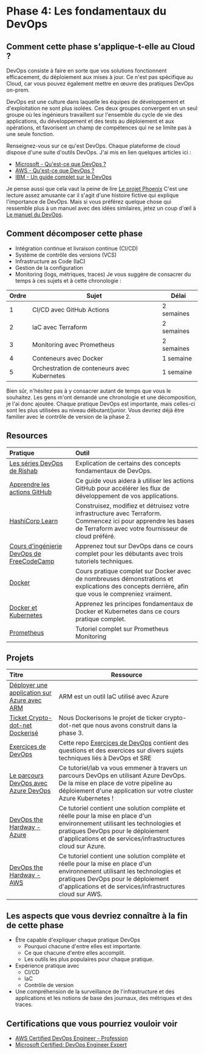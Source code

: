 # Phase 4: Les fondamentaux du DevOps

## Comment cette phase s'applique-t-elle au Cloud ?

DevOps consiste à faire en sorte que vos solutions fonctionnent efficacement, du déploiement aux mises à jour.
Ce n'est pas spécifique au Cloud, car vous pouvez également mettre en œuvre des pratiques DevOps on-prem.

DevOps est une culture dans laquelle les équipes de développement et d'exploitation ne sont plus isolées. Ces deux groupes convergent en un seul groupe où les ingénieurs travaillent sur l'ensemble du cycle de vie des applications, du développement et des tests au déploiement et aux opérations, et favorisent un champ de compétences qui ne se limite pas à une seule fonction.

Renseignez-vous sur ce qu'est DevOps. Chaque plateforme de cloud dispose d'une suite d'outils DevOps. J'ai mis en lien quelques articles ici :

- [Microsoft - Qu'est-ce que DevOps ?](https://azure.microsoft.com/overview/what-is-devops/#overview)
- [AWS - Qu'est-ce que DevOps ?](https://aws.amazon.com/devops/what-is-devops/)
- [IBM - Un guide complet sur le DevOps](https://www.ibm.com/cloud/learn/devops-a-complete-guide)

Je pense aussi que cela vaut la peine de lire [Le projet Phoenix](https://itrevolution.com/the-phoenix-project/) C'est une lecture assez amusante car il s'agit d'une histoire fictive qui explique l'importance de DevOps. Mais si vous préférez quelque chose qui ressemble plus à un manuel avec des idées similaires, jetez un coup d'œil à [Le manuel du DevOps](https://itrevolution.com/the-devops-handbook/).

## Comment décomposer cette phase

- Intégration continue et livraison continue (CI/CD)
- Système de contrôle des versions (VCS)
- Infrastructure as Code (IaC)
- Gestion de la configuration
- Monitoring (logs, métriques, traces)
Je vous suggère de consacrer du temps à ces sujets et à cette chronologie :

| Ordre | Sujet                | Délai |
|-------|-----------------------|-------------------|
| 1 | CI/CD avec GitHub Actions | 2 semaines
| 2 | IaC avec Terraform | 2 semaines         |
| 3 | Monitoring avec Prometheus | 2 semaines     |
| 4 | Conteneurs avec Docker | 1 semaine          |
| 5 | Orchestration de conteneurs avec Kubernetes | 1 semaine          |

Bien sûr, n'hésitez pas à y consacrer autant de temps que vous le souhaitez. Les gens m'ont demandé une chronologie et une décomposition, je l'ai donc ajoutée. Chaque pratique DevOps est importante, mais celles-ci sont les plus utilisées au niveau débutant/junior. Vous devriez déjà être familier avec le contrôle de version de la phase 2.

## Resources

| Pratique                                                           | Outil                                                                                     |
| :------------------------------------------------------------------ | :----------------------------------------------------------------------------------------- |
| [Les séries DevOps de Rishab](https://youtube.com/playlist?list=PLK_LRl1CH4L9ZI0N6WqmQE-Y_-lflAbqM)| Explication de certains des concepts fondamentaux de DevOps.
| [Apprendre les actions GitHub](https://docs.github.com/en/actions/learn-github-actions)| Ce guide vous aidera à utiliser les actions GitHub pour accélérer les flux de développement de vos applications.
| [HashiCorp Learn](https://learn.hashicorp.com/terraform)| Construisez, modifiez et détruisez votre infrastructure avec Terraform. Commencez ici pour apprendre les bases de Terraform avec votre fournisseur de cloud préféré.
| [Cours d'ingénierie DevOps de FreeCodeCamp](https://youtu.be/j5Zsa_eOXeY) | Apprenez tout sur DevOps dans ce cours complet pour les débutants avec trois tutoriels techniques.
| [Docker](https://youtu.be/3c-iBn73dDE) | Cours pratique complet sur Docker avec de nombreuses démonstrations et explications des concepts derrière, afin que vous le compreniez vraiment.
| [Docker et Kubernetes](https://youtu.be/Wf2eSG3owoA) | Apprenez les principes fondamentaux de Docker et Kubernetes dans ce cours pratique complet.
| [Prometheus](https://youtube.com/playlist?list=PLy7NrYWoggjxCF3av5JKwyG7FFF9eLeL4) | Tutoriel complet sur Prometheus Monitoring 

## Projets

| Titre                                                       | Ressource                                                                      |
| :----------------------------------------------------------- | --------------------------------------------------------------------------------- |
[Déployer une application sur Azure avec ARM](https://github.com/SoniaConti/ContosoFinance-Demo) | ARM est un outil IaC utilisé avec Azure
|[Ticket Crypto-dot-net Dockerisé](https://github.com/rishabkumar7/crypto-ticker-dotnet) | Nous Dockerisons le projet de ticker crypto-dot-net que nous avons construit dans la phase 3.
| [Exercices de DevOps](https://github.com/bregman-arie/devops-exercises) | Cette repo [Exercices de DevOps](https://github.com/bregman-arie/devops-exercises) contient des questions et des exercices sur divers sujets techniques liés à DevOps et SRE |
| [Le parcours DevOps avec Azure DevOps](https://github.com/thomast1906/DevOps-Journey-Using-Azure-DevOps) | Ce tutoriel/lab va vous emmener à travers un parcours DevOps en utilisant Azure DevOps. De la mise en place de votre pipeline au déploiement d'une application sur votre cluster Azure Kubernetes ! |
| [DevOps the Hardway - Azure](https://github.com/thomast1906/DevOps-The-Hard-Way-Azure) | Ce tutoriel contient une solution complète et réelle pour la mise en place d'un environnement utilisant les technologies et pratiques DevOps pour le déploiement d'applications et de services/infrastructures cloud sur Azure. |
| [DevOps the Hardway - AWS](https://github.com/AdminTurnedDevOps/DevOps-The-Hard-Way-AWS) | Ce tutoriel contient une solution complète et réelle pour la mise en place d'un environnement utilisant les technologies et pratiques DevOps pour le déploiement d'applications et de services/infrastructures cloud sur AWS. |

## Les aspects que vous devriez connaître à la fin de cette phase


- Être capable d'expliquer chaque pratique DevOps
  - Pourquoi chacune d'entre elles est importante.
  - Ce que chacune d'entre elles accomplit.
  - Les outils les plus populaires pour chaque pratique.
- Expérience pratique avec
  - CI/CD
  - IaC
  - Contrôle de version
- Une compréhension de la surveillance de l'infrastructure et des applications et les notions de base des journaux, des métriques et des traces.

## Certifications que vous pourriez vouloir voir

- [AWS Certified DevOps Engineer - Profession](https://aws.amazon.com/certification/certified-devops-engineer-professional/?ch=sec&sec=rmg&d=1)
- [Microsoft Certified: DevOps Engineer Expert](https://docs.microsoft.com/en-us/learn/certifications/devops-engineer/)



